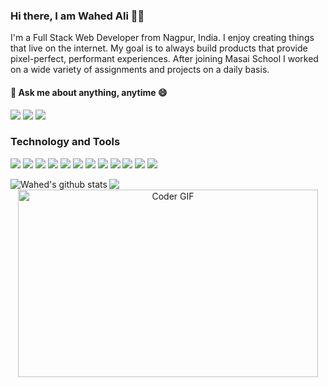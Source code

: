 <span align="left">
 <h3>Hi there, I am Wahed Ali 👨‍💻 </h3>
 
 <p>I'm a Full Stack Web Developer from Nagpur, India. I enjoy creating things that live on the internet. My goal is to always build products that provide pixel-perfect, performant experiences. After joining Masai School I worked on a wide variety of assignments and projects on a daily basis.</p>
 <h4> 💬 Ask me about anything, anytime 😄 </h4>
 
[![](https://img.icons8.com/material-two-tone/32/000000/linkedin.png)]([www.linkedin.com/in/syedshamsher](https://www.linkedin.com/in/wahedali0221))
[![](https://img.icons8.com/material-two-tone/32/000000/gmail.png)](mailto:wahed.khan@rediffmail.com)
[![](https://img.icons8.com/ios/32/000000/resume-website.png)](https://shamsher.vercel.app/)

</span>
 
 ### Technology and Tools
 
<img src = "https://img.shields.io/badge/-HTML5-E34F26?style=flat&logo=html5&logoColor=white"> <img src = "https://img.shields.io/badge/-CSS3-1572B6?style=flat&logo=css3&logoColor=white"> <img src="https://img.shields.io/badge/-JavaScript-eed718?style=flat&logo=javascript&logoColor=ffffff"> <img src="https://img.shields.io/badge/-React-000000?style=flat&logo=react&logoColor=00c8ff"> <img src="https://img.shields.io/badge/-Redux-764abc?style=flat&logo=redux&logoColor=white"> <img src="https://img.shields.io/badge/-MongoDB-4DB33D?style=flat&logo=mongodb&logoColor=FFFFFF"> <img src="https://img.shields.io/badge/-Express.js-787878?style=flat"> <img src="https://img.shields.io/badge/-Node.js-3C873A?style=flat&logo=Node.js&logoColor=white"> <img src="http://img.shields.io/badge/-Git-F1502F?style=flat&logo=git&logoColor=FFFFFF"> <img src="http://img.shields.io/badge/-Github-000000?style=flat&logo=github&logoColor=FFFFFF"> <img src="http://img.shields.io/badge/-VS%20Code-007ACC?style=flat&logo=visual%20studio%20code&logoColor=white">
<img src="http://img.shields.io/badge/Postman-FA4566?style=flat&logo=postman&logoColor=white">
 
 <div align="center" display="flex" href="https://github.com/wahed2102">
 
 <img align="left" margin=10 src="https://github-readme-stats.vercel.app/api?username=wahed2102&title_color=fff&text_color=fff&show_icons=true&count_private=true&bg_color=130,5d37c5,0e1eaa,319197&include_all_commits=true"       alt="Wahed's github stats" />
 
   <img align="left" margin=10  src="https://github-readme-stats.vercel.app/api/top-langs/?username=wahed2102&count_private=true&theme=light&layout=compact">

  <div align="center">
   <img src="./code.gif" margin=10 align="center" alt="Coder GIF" width="480" height="300">
  </div>
 
